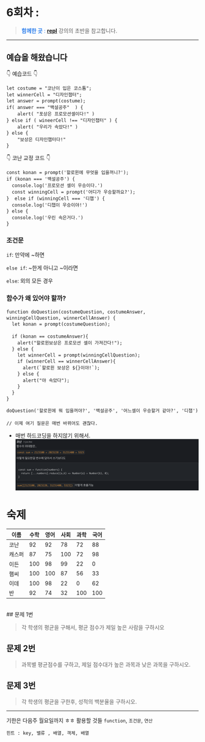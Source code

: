 # 6회차 :

> <span style ="color:#2F80ED" > **함께한 곳** :</span> **[repl](https://repl.it/@woody287/JSBasic#main.js)** 강의의 초반을 참고합니다.

---

## 예습을 해왔습니다

👇 예습코드 👇

```
let costume = "코난이 입은 코스튬";
let winnerCell = "디자인챕터";
let answer = prompt(costume);
if( answer === "백설공주"  ) {
    alert( "포상은 프로모션셀이다!" )
} else if ( wineerCell !== "디자인챕터" ) {
    alert( "우리가 속았다!" )
} else {
    "보상은 디자인챕터다!"
}
```

👇 코난 교정 코드 👇

```
const konan = prompt('할로윈에 무엇을 입을꺼니?');
if (konan === '백설공주') {
  console.log('프로모션 셀이 우승이다.')
  const winningCell = prompt('어디가 우승할까요?');
}  else if (winningCell === '디챕') {
  console.log('디챕이 우승이야!')
} else {
  console.log('우린 속은거다.')
}

```

### 조건문

`if`: 만약에 ~하면

`else if`: ~한게 아니고 ~이라면

`else`: 외의 모든 경우

### 함수가 왜 있어야 할까?

```
function doQuestion(costumeQuestion, costumeAnswer, winningCellQuestion, winnerCellAnswer) {
  let konan = prompt(costumeQuestion);

  if (konan == costumeAnswer){
    alert("할로윈보상은 프로모션 셀이 가져간다!");
  } else {
    let winnerCell = prompt(winningCellQuestion);
    if (winnerCell == winnerCellAnswer){
      alert(`할로윈 보상은 ${}이야!`);
    } else {
      alert("야 속았다");
    }
  }
}

```

```
doQuestion('할로윈에 뭐 입을꺼야?', '백설공주', '어느셀이 우승할거 같아?', '디챕')

// 이제 여기 질문은 매번 바뀌어도 괜찮다.
```

- 매번 하드코딩을 하지않기 위해서.
  ![코난의 어드바이스](./assets/image/코난의어드바이스.jpg)

# 숙제

| 이름   | 수학 | 영어 | 사회 | 과학 | 국어 |
| ------ | ---- | ---- | ---- | ---- | ---- |
| 코난   | 92   | 92   | 78   | 72   | 88   |
| 캐스퍼 | 87   | 75   | 100  | 72   | 98   |
| 이든   | 100  | 98   | 99   | 22   | 0    |
| 햄씨   | 100  | 100  | 87   | 56   | 33   |
| 이데   | 100  | 98   | 22   | 0    | 62   |
| 반     | 92   | 74   | 32   | 100  | 100  |

<br>
## 문제 1번

> 각 학생의 평균을 구해서, 평균 점수가 제일 높은 사람을 구하시오

## 문제 2번

> 과목별 평균점수를 구하고, 제일 점수대가 높은 과목과 낮은 과목을 구하시오.

## 문제 3번

> 각 학생의 평균을 구한후, 성적의 백분율을 구하시오.

---

기한은 다음주 월요일까지 ㅎㅎ
활용할 것들 `function`, `조건문`, `연산`

`힌트 : key, 밸류 , 배열, 객체, 배열`
